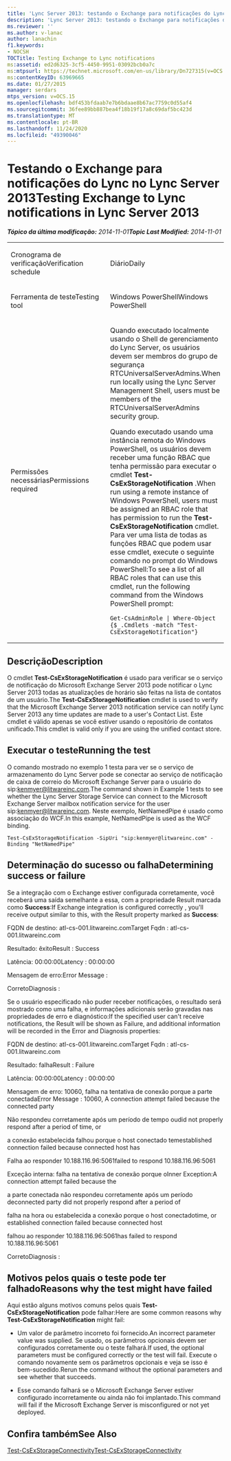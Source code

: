 ```yaml
---
title: 'Lync Server 2013: testando o Exchange para notificações do Lync'
description: 'Lync Server 2013: testando o Exchange para notificações do Lync.'
ms.reviewer: ''
ms.author: v-lanac
author: lanachin
f1.keywords:
- NOCSH
TOCTitle: Testing Exchange to Lync notifications
ms:assetid: ed2d6325-3cf5-4450-9951-03092bcb0a7c
ms:mtpsurl: https://technet.microsoft.com/en-us/library/Dn727315(v=OCS.15)
ms:contentKeyID: 63969665
ms.date: 01/27/2015
manager: serdars
mtps_version: v=OCS.15
ms.openlocfilehash: bdf453bfdaab7e7b6bdaae8b67ac7759c0d55af4
ms.sourcegitcommit: 36fee89bb887bea4f18b19f17a8c69daf5bc423d
ms.translationtype: MT
ms.contentlocale: pt-BR
ms.lasthandoff: 11/24/2020
ms.locfileid: "49390046"
---
```

# <a name="testing-exchange-to-lync-notifications-in-lync-server-2013"></a><span data-ttu-id="e577f-103">Testando o Exchange para notificações do Lync no Lync Server 2013</span><span class="sxs-lookup"><span data-stu-id="e577f-103">Testing Exchange to Lync notifications in Lync Server 2013</span></span>

<div data-xmlns="http://www.w3.org/1999/xhtml">

<div class="topic" data-xmlns="http://www.w3.org/1999/xhtml" data-msxsl="urn:schemas-microsoft-com:xslt" data-cs="https://msdn.microsoft.com/">

<div data-asp="https://msdn2.microsoft.com/asp">



</div>

<div id="mainSection">

<div id="mainBody"><span data-ttu-id="e577f-104">

<span> </span></span><span class="sxs-lookup"><span data-stu-id="e577f-104">

<span> </span></span></span>

<span data-ttu-id="e577f-105">_**Tópico da última modificação:** 2014-11-01_</span><span class="sxs-lookup"><span data-stu-id="e577f-105">_**Topic Last Modified:** 2014-11-01_</span></span>


<table>
<colgroup>
<col style="width: 50%" />
<col style="width: 50%" />
</colgroup>
<tbody>
<tr class="odd">
<td><p><span data-ttu-id="e577f-106">Cronograma de verificação</span><span class="sxs-lookup"><span data-stu-id="e577f-106">Verification schedule</span></span></p></td>
<td><p><span data-ttu-id="e577f-107">Diário</span><span class="sxs-lookup"><span data-stu-id="e577f-107">Daily</span></span></p></td>
</tr>
<tr class="even">
<td><p><span data-ttu-id="e577f-108">Ferramenta de teste</span><span class="sxs-lookup"><span data-stu-id="e577f-108">Testing tool</span></span></p></td>
<td><p><span data-ttu-id="e577f-109">Windows PowerShell</span><span class="sxs-lookup"><span data-stu-id="e577f-109">Windows PowerShell</span></span></p></td>
</tr>
<tr class="odd">
<td><p><span data-ttu-id="e577f-110">Permissões necessárias</span><span class="sxs-lookup"><span data-stu-id="e577f-110">Permissions required</span></span></p></td>
<td><p><span data-ttu-id="e577f-111">Quando executado localmente usando o Shell de gerenciamento do Lync Server, os usuários devem ser membros do grupo de segurança RTCUniversalServerAdmins.</span><span class="sxs-lookup"><span data-stu-id="e577f-111">When run locally using the Lync Server Management Shell, users must be members of the RTCUniversalServerAdmins security group.</span></span></p>
<p><span data-ttu-id="e577f-112">Quando executado usando uma instância remota do Windows PowerShell, os usuários devem receber uma função RBAC que tenha permissão para executar o cmdlet <strong>Test-CsExStorageNotification</strong> .</span><span class="sxs-lookup"><span data-stu-id="e577f-112">When run using a remote instance of Windows PowerShell, users must be assigned an RBAC role that has permission to run the <strong>Test-CsExStorageNotification</strong> cmdlet.</span></span> <span data-ttu-id="e577f-113">Para ver uma lista de todas as funções RBAC que podem usar esse cmdlet, execute o seguinte comando no prompt do Windows PowerShell:</span><span class="sxs-lookup"><span data-stu-id="e577f-113">To see a list of all RBAC roles that can use this cmdlet, run the following command from the Windows PowerShell prompt:</span></span></p>
<pre><code>Get-CsAdminRole | Where-Object {$_.Cmdlets -match &quot;Test-CsExStorageNotification&quot;}</code></pre></td>
</tr>
</tbody>
</table>


<div>

## <a name="description"></a><span data-ttu-id="e577f-114">Descrição</span><span class="sxs-lookup"><span data-stu-id="e577f-114">Description</span></span>

<span data-ttu-id="e577f-115">O cmdlet **Test-CsExStorageNotification** é usado para verificar se o serviço de notificação do Microsoft Exchange Server 2013 pode notificar o Lync Server 2013 todas as atualizações de horário são feitas na lista de contatos de um usuário.</span><span class="sxs-lookup"><span data-stu-id="e577f-115">The **Test-CsExStorageNotification** cmdlet is used to verify that the Microsoft Exchange Server 2013 notification service can notify Lync Server 2013 any time updates are made to a user's Contact List.</span></span> <span data-ttu-id="e577f-116">Este cmdlet é válido apenas se você estiver usando o repositório de contatos unificado.</span><span class="sxs-lookup"><span data-stu-id="e577f-116">This cmdlet is valid only if you are using the unified contact store.</span></span>

</div>

<div>

## <a name="running-the-test"></a><span data-ttu-id="e577f-117">Executar o teste</span><span class="sxs-lookup"><span data-stu-id="e577f-117">Running the test</span></span>

<span data-ttu-id="e577f-118">O comando mostrado no exemplo 1 testa para ver se o serviço de armazenamento do Lync Server pode se conectar ao serviço de notificação de caixa de correio do Microsoft Exchange Server para o usuário do sip:kenmyer@litwareinc.com.</span><span class="sxs-lookup"><span data-stu-id="e577f-118">The command shown in Example 1 tests to see whether the Lync Server Storage Service can connect to the Microsoft Exchange Server mailbox notification service for the user sip:kenmyer@litwareinc.com.</span></span> <span data-ttu-id="e577f-119">Neste exemplo, NetNamedPipe é usado como associação do WCF.</span><span class="sxs-lookup"><span data-stu-id="e577f-119">In this example, NetNamedPipe is used as the WCF binding.</span></span>

    Test-CsExStorageNotification -SipUri "sip:kenmyer@litwareinc.com" -Binding "NetNamedPipe"

</div>

<div>

## <a name="determining-success-or-failure"></a><span data-ttu-id="e577f-120">Determinação do sucesso ou falha</span><span class="sxs-lookup"><span data-stu-id="e577f-120">Determining success or failure</span></span>

<span data-ttu-id="e577f-121">Se a integração com o Exchange estiver configurada corretamente, você receberá uma saída semelhante a essa, com a propriedade Result marcada como **Success**:</span><span class="sxs-lookup"><span data-stu-id="e577f-121">If Exchange integration is configured correctly , you'll receive output similar to this, with the Result property marked as **Success**:</span></span>

<span data-ttu-id="e577f-122">FQDN de destino: atl-cs-001.litwareinc.com</span><span class="sxs-lookup"><span data-stu-id="e577f-122">Target Fqdn : atl-cs-001.litwareinc.com</span></span>

<span data-ttu-id="e577f-123">Resultado: êxito</span><span class="sxs-lookup"><span data-stu-id="e577f-123">Result : Success</span></span>

<span data-ttu-id="e577f-124">Latência: 00:00:00</span><span class="sxs-lookup"><span data-stu-id="e577f-124">Latency : 00:00:00</span></span>

<span data-ttu-id="e577f-125">Mensagem de erro:</span><span class="sxs-lookup"><span data-stu-id="e577f-125">Error Message :</span></span>

<span data-ttu-id="e577f-126">Correto</span><span class="sxs-lookup"><span data-stu-id="e577f-126">Diagnosis :</span></span>

<span data-ttu-id="e577f-127">Se o usuário especificado não puder receber notificações, o resultado será mostrado como uma falha, e informações adicionais serão gravadas nas propriedades de erro e diagnóstico:</span><span class="sxs-lookup"><span data-stu-id="e577f-127">If the specified user can't receive notifications, the Result will be shown as Failure, and additional information will be recorded in the Error and Diagnosis properties:</span></span>

<span data-ttu-id="e577f-128">FQDN de destino: atl-cs-001.litwareinc.com</span><span class="sxs-lookup"><span data-stu-id="e577f-128">Target Fqdn : atl-cs-001.litwareinc.com</span></span>

<span data-ttu-id="e577f-129">Resultado: falha</span><span class="sxs-lookup"><span data-stu-id="e577f-129">Result : Failure</span></span>

<span data-ttu-id="e577f-130">Latência: 00:00:00</span><span class="sxs-lookup"><span data-stu-id="e577f-130">Latency : 00:00:00</span></span>

<span data-ttu-id="e577f-131">Mensagem de erro: 10060, falha na tentativa de conexão porque a parte conectada</span><span class="sxs-lookup"><span data-stu-id="e577f-131">Error Message : 10060, A connection attempt failed because the connected party</span></span>

<span data-ttu-id="e577f-132">Não respondeu corretamente após um período de tempo ou</span><span class="sxs-lookup"><span data-stu-id="e577f-132">did not properly respond after a period of time, or</span></span>

<span data-ttu-id="e577f-133">a conexão estabelecida falhou porque o host conectado tem</span><span class="sxs-lookup"><span data-stu-id="e577f-133">established connection failed because connected host has</span></span>

<span data-ttu-id="e577f-134">Falha ao responder 10.188.116.96:5061</span><span class="sxs-lookup"><span data-stu-id="e577f-134">failed to respond 10.188.116.96:5061</span></span>

<span data-ttu-id="e577f-135">Exceção interna: falha na tentativa de conexão porque o</span><span class="sxs-lookup"><span data-stu-id="e577f-135">Inner Exception:A connection attempt failed because the</span></span>

<span data-ttu-id="e577f-136">a parte conectada não respondeu corretamente após um período de</span><span class="sxs-lookup"><span data-stu-id="e577f-136">connected party did not properly respond after a period of</span></span>

<span data-ttu-id="e577f-137">falha na hora ou estabelecida a conexão porque o host conectado</span><span class="sxs-lookup"><span data-stu-id="e577f-137">time, or established connection failed because connected host</span></span>

<span data-ttu-id="e577f-138">falhou ao responder 10.188.116.96:5061</span><span class="sxs-lookup"><span data-stu-id="e577f-138">has failed to respond 10.188.116.96:5061</span></span>

<span data-ttu-id="e577f-139">Correto</span><span class="sxs-lookup"><span data-stu-id="e577f-139">Diagnosis :</span></span>

</div>

<div>

## <a name="reasons-why-the-test-might-have-failed"></a><span data-ttu-id="e577f-140">Motivos pelos quais o teste pode ter falhado</span><span class="sxs-lookup"><span data-stu-id="e577f-140">Reasons why the test might have failed</span></span>

<span data-ttu-id="e577f-141">Aqui estão alguns motivos comuns pelos quais **Test-CsExStorageNotification** pode falhar:</span><span class="sxs-lookup"><span data-stu-id="e577f-141">Here are some common reasons why **Test-CsExStorageNotification** might fail:</span></span>

  - <span data-ttu-id="e577f-142">Um valor de parâmetro incorreto foi fornecido.</span><span class="sxs-lookup"><span data-stu-id="e577f-142">An incorrect parameter value was supplied.</span></span> <span data-ttu-id="e577f-143">Se usado, os parâmetros opcionais devem ser configurados corretamente ou o teste falhará.</span><span class="sxs-lookup"><span data-stu-id="e577f-143">If used, the optional parameters must be configured correctly or the test will fail.</span></span> <span data-ttu-id="e577f-144">Execute o comando novamente sem os parâmetros opcionais e veja se isso é bem-sucedido.</span><span class="sxs-lookup"><span data-stu-id="e577f-144">Rerun the command without the optional parameters and see whether that succeeds.</span></span>

  - <span data-ttu-id="e577f-145">Esse comando falhará se o Microsoft Exchange Server estiver configurado incorretamente ou ainda não foi implantado.</span><span class="sxs-lookup"><span data-stu-id="e577f-145">This command will fail if the Microsoft Exchange Server is misconfigured or not yet deployed.</span></span>

</div>

<div>

## <a name="see-also"></a><span data-ttu-id="e577f-146">Confira também</span><span class="sxs-lookup"><span data-stu-id="e577f-146">See Also</span></span>


[<span data-ttu-id="e577f-147">Test-CsExStorageConnectivity</span><span class="sxs-lookup"><span data-stu-id="e577f-147">Test-CsExStorageConnectivity</span></span>](https://docs.microsoft.com/powershell/module/skype/Test-CsExStorageConnectivity)  
  

<span data-ttu-id="e577f-148"></div>

</div>

<span> </span>

</div>

</div>

</span><span class="sxs-lookup"><span data-stu-id="e577f-148"></div>

</div>

<span> </span>

</div>

</div>

</span></span></div>

